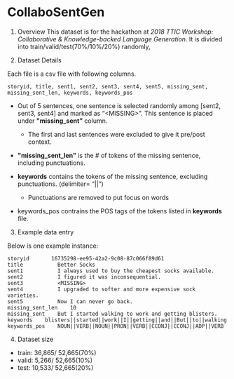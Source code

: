 # CollaboSentGen

1. Overview
This dataset is for the hackathon at <em>2018 TTIC Workshop: Collaborative & Knowledge-backed Language Generation</em>. 
It is divided into train/valid/test(70%/10%/20%) randomly,

2. Dataset Details

Each file is a csv file with following columns.

```storyid, title, sent1, sent2, sent3, sent4, sent5, missing_sent, missing_sent_len, keywords, keywords_pos```

- Out of 5 sentences, one sentence is selected randomly among [sent2, sent3, sent4] and marked as “\<MISSING\>”. This sentence is placed under <strong>"missing_sent”</strong> column. 
	- The first and last sentences were excluded to give it pre/post context. 
- <strong>"missing_sent_len"</strong> is the # of tokens of the missing sentence, including punctuations. 
- <strong>keywords</strong> contains the tokens of the missing sentence, excluding punctuations. (delimiter= “||”)
  - Punctuations are removed to put focus on words
 
- <stron>keywords_pos</strong> contrains the POS tags of the tokens listed in <strong>keywords</strong> file. 


3. Example data entry

Below is one example instance:

```
storyid	      16735298-ee95-42a2-9c08-87c066f89d61
title	        Better Socks
sent1	        I always used to buy the cheapest socks available.
sent2	        I figured it was inconsequential.
sent3	        <MISSING>
sent4	        I upgraded to softer and more expensive sock varieties.
sent5	        Now I can never go back.
missing_sent_len	10
missing_sent	But I started walking to work and getting blisters.
keywords	blisters||started||work||I||getting||and||But||to||walking
keywords_pos	NOUN||VERB||NOUN||PRON||VERB||CCONJ||CCONJ||ADP||VERB
```



4. Dataset size
* train:  36,865/ 52,665(70%) 
* valid:   5,266/ 52,665(10%) 
* test:   10,533/ 52,665(20%) 

